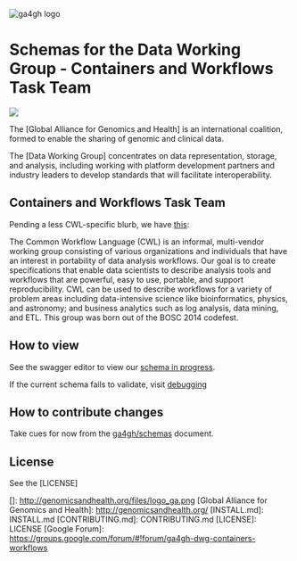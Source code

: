 ![ga4gh logo](http://genomicsandhealth.org/files/logo_ga.png)

Schemas for the Data Working Group - Containers and Workflows Task Team
=======================================================================

![](http://online.swagger.io/validator?url=https://raw.githubusercontent.com/ga4gh/tool-registry-schemas/develop/src/main/resources/swagger/ga4gh-tool-discovery.yaml)

The [Global Alliance for Genomics and Health] is an international
coalition, formed to enable the sharing of genomic and clinical data.

The [Data Working Group] concentrates on data representation, storage,
and analysis, including working with platform development partners and
industry leaders to develop standards that will facilitate
interoperability.

Containers and Workflows Task Team
----------------------------------

Pending a less CWL-specific blurb, we have [this](http://ga4gh.org/#/cwf-team):

The Common Workflow Language (CWL) is an informal, multi-vendor working group consisting of various organizations and individuals that have an interest in portability of data analysis workflows. Our goal is to create specifications that enable data scientists to describe analysis tools and workflows that are powerful, easy to use, portable, and support reproducibility. CWL can be used to describe workflows for a variety of problem areas including data-intensive science like bioinformatics, physics, and astronomy; and business analytics such as log analysis, data mining, and ETL. This group was born out of the BOSC 2014 codefest.


How to view
------------

See the swagger editor to view our [schema in progress](http://editor.swagger.io/#/?import=https://raw.githubusercontent.com/ga4gh/tool-registry-schemas/develop/src/main/resources/swagger/ga4gh-tool-discovery.yaml).

If the current schema fails to validate, visit [debugging](http://online.swagger.io/validator/debug?url=https://raw.githubusercontent.com/ga4gh/tool-registry-schemas/develop/src/main/resources/swagger/ga4gh-tool-discovery.yaml)

How to contribute changes
-------------------------

Take cues for now from the [ga4gh/schemas](https://github.com/ga4gh/schemas/blob/master/CONTRIBUTING.rst) document.

License
-------

See the [LICENSE]

  []: http://genomicsandhealth.org/files/logo_ga.png
  [Global Alliance for Genomics and Health]: http://genomicsandhealth.org/
  [INSTALL.md]: INSTALL.md
  [CONTRIBUTING.md]: CONTRIBUTING.md
  [LICENSE]: LICENSE
  [Google Forum]: https://groups.google.com/forum/#!forum/ga4gh-dwg-containers-workflows

